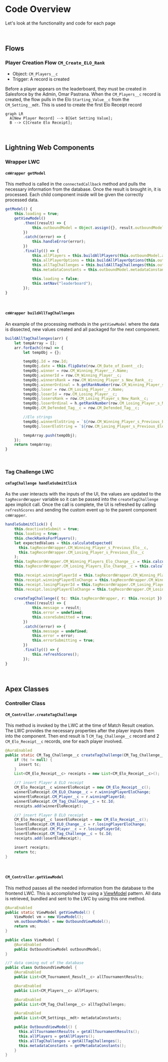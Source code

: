 # Code Overview

Let's look at the functionality and code for each page

<br>

## Flows

### Player Creation Flow `CM_Create_ELO_Rank`

- Object: `CM_Players__c`
- Trigger: A record is created

Before a player appears on the leaderboard, they must be created in Salesforce by the Admin, Omar Pastrana. When the `CM_Players__c` record is created, the flow pulls in the Elo `Starting_Value__c` from the `CM_Setting__mdt`. This is used to create the first Elo Receipt record

```mermaid
graph LR
  A[New Player Record] --> B[Get Setting Value];
  B --> C[Create Elo Receipt];
```

<br>

## Lightning Web Components

### Wrapper LWC

#### `cmWrapper getModel`

This method is called in the `connectedCallback` method and pulls the necessary information from the database. Once the result is brought in, it is processed. Each child component inside will be given the correctly processed data.

```js
getModel() {
    this.loading = true;
    getViewModel()
		.then((result) => {
			this.outboundModel = Object.assign({}, result.outboundModel);
		})
		.catch((error) => {
			this.handleError(error);
		})
		.finally(() => {
			this.allPlayers = this.buildAllPlayers(this.outboundModel.allPlayers);
			this.allPlayerOptions = this.buildAllPlayerOptions(this.outboundModel.allPlayers);
			this.allTagChallenges = this.buildAllTagChallenges(this.outboundModel.allTagChallenges);
			this.metadataConstants = this.outboundModel.metadataConstants[0];
			
			this.loading = false;
			this.setNav("leaderboard");
		});
}
```

<br>

#### `cmWrapper buildAllTagChallenges`

An example of the processing methods in the `getViewModel` where the data is dissected, new values created and all packaged for the next component. 

```js
buildAllTagChallenges(arr) {
    let tempArray = [];
    arr.forEach((row) => {
		let tempObj = {};

		tempObj.Id = row.Id;
		tempObj.date = this.flipDate(row.CM_Date_of_Event__c);
		tempObj.winner = row.CM_Winning_Player__r.Name;
		tempObj.winnerId = row.CM_Winning_Player__c;
		tempObj.winnersRank = row.CM_Winning_Player_s_New_Rank__c;
		tempObj.winnerOrdinal = h.getRankNumber(row.CM_Winning_Player_s_New_Rank__c);
		tempObj.loser = row.CM_Losing_Player__r.Name;
		tempObj.loserId = row.CM_Losing_Player__c;
		tempObj.losersRank = row.CM_Losing_Player_s_New_Rank__c;
		tempObj.loserOrdinal = h.getRankNumber(row.CM_Losing_Player_s_New_Rank__c);
		tempObj.CM_Defended_Tag__c = row.CM_Defended_Tag__c;

		//Elo strings
		tempObj.winnerEloString = `${row.CM_Winning_Player_s_Previous_Elo__c} (+${row.CM_Winning_Players_Elo_Change__c})`;
		tempObj.loserEloString = `${row.CM_Losing_Player_s_Previous_Elo__c} (${row.CM_Losing_Players_Elo_Change__c})`;

		tempArray.push(tempObj);
    });
    return tempArray;
}
```

<br>

### Tag Challenge LWC

#### `cmTagChallenge handleSubmitClick`

As the user interacts with the inputs of the UI, the values are updated to the `tagRecordWrapper` variable so it can be passed into the `createTagChallenge` apex implicit call. Once the call is complete, the UI is refreshed by calling `refreshScores` and sending the custom event up to the parent component `cmWrapper`.

```js
handleSubmitClick() {
    this.deactivateSubmit = true;
    this.loading = true;
    this.checkRanksForPlayers();
    let expectedValues = this.calculateExpected(
      this.tagRecordWrapper.CM_Winning_Player_s_Previous_Elo__c,
      this.tagRecordWrapper.CM_Losing_Player_s_Previous_Elo__c
    );
    this.tagRecordWrapper.CM_Winning_Players_Elo_Change__c = this.calculateEloChange(1, expectedValues.winner);
    this.tagRecordWrapper.CM_Losing_Players_Elo_Change__c = this.calculateEloChange(0, expectedValues.loser);

    this.receipt.winningPlayerId = this.tagRecordWrapper.CM_Winning_Player__c;
    this.receipt.winningPlayerEloChange = this.tagRecordWrapper.CM_Winning_Players_Elo_Change__c;
    this.receipt.losingPlayerId = this.tagRecordWrapper.CM_Losing_Player__c;
    this.receipt.losingPlayerEloChange = this.tagRecordWrapper.CM_Losing_Players_Elo_Change__c;
    
    createTagChallenge({ tc: this.tagRecordWrapper, r: this.receipt })
		.then((result) => {
			this.message = result;
			this.error = undefined;
			this.scoreSubmitted = true;
		})
		.catch((error) => {
			this.message = undefined;
			this.error = error;
			this.errorSubmitting = true;
		})
		.finally(() => {
			this.refreshScores();
		});
}
```

<br>

## Apex Classes

### Controller Class

#### `CM_Controller.createTagChallenge`

This method is invoked by the LWC at the time of Match Result creation. The LWC provides the necessary properties after the player inputs them into the component. Then end result is 1 `CM_Tag_Challenge__c` record and 2 `CM_Elo_Receipt__c` records, one for each player involved.

```java
@AuraEnabled
public static CM_Tag_Challenge__c createTagChallenge(CM_Tag_Challenge__c tc, Receipt r) {
    if (tc != null) {
      insert tc;
    }
    List<CM_Elo_Receipt__c> receipts = new List<CM_Elo_Receipt__c>();

    //? insert Player A ELO receipt
    CM_Elo_Receipt__c winnerEloReceipt = new CM_Elo_Receipt__c();
    winnerEloReceipt.CM_ELO_Change__c = r.winningPlayerEloChange;
    winnerEloReceipt.CM_Player__c = r.winningPlayerId;
    winnerEloReceipt.CM_Tag_Challenge__c = tc.Id;
    receipts.add(winnerEloReceipt);

    //? insert Player B ELO receipt
    CM_Elo_Receipt__c loserEloReceipt = new CM_Elo_Receipt__c();
    loserEloReceipt.CM_ELO_Change__c = r.losingPlayerEloChange;
    loserEloReceipt.CM_Player__c = r.losingPlayerId;
    loserEloReceipt.CM_Tag_Challenge__c = tc.Id;
    receipts.add(loserEloReceipt);

    insert receipts;
    return tc;
}
```

<br>

#### `CM_Controller.getViewModel`

This method passes all the needed information from the database to the frontend LWC. This is accomplished by using a [ViewModel](https://en.wikipedia.org/wiki/Model%E2%80%93view%E2%80%93viewmodel) pattern. All data is retrieved, bundled and sent to the LWC by using this one method.

```java
@AuraEnabled
public static ViewModel getViewModel() {
    ViewModel vm = new ViewModel();
    vm.outboundModel = new OutboundViewModel();
    return vm;
}

public class ViewModel {
    @AuraEnabled
    public OutboundViewModel outboundModel;
}

//? data coming out of the database
public class OutboundViewModel {
    @AuraEnabled
    public List<CM_Tournament_Result__c> allTournamentResults;

    @AuraEnabled
    public List<CM_Players__c> allPlayers;

    @AuraEnabled
    public List<CM_Tag_Challenge__c> allTagChallenges;

    @AuraEnabled
    public List<CM_Settings__mdt> metadataConstants;

    public OutboundViewModel() {
      this.allTournamentResults = getAllTournamentResults();
      this.allPlayers = getAllPlayers();
      this.allTagChallenges = getAllTagChallenges();
      this.metadataConstants = getMetadataConstants();
    }
}
```

<br><br>